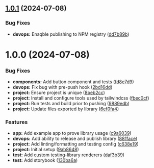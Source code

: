 ## [1.0.1](https://github.com/marksmall/tailwind-component-library/compare/v1.0.0...v1.0.1) (2024-07-08)


### Bug Fixes

* **devops:** Enaqble publishing to NPM registry ([dd7b89b](https://github.com/marksmall/tailwind-component-library/commit/dd7b89bf1c00307bf3145fa240f6cbe914ad3b24))

# 1.0.0 (2024-07-08)


### Bug Fixes

* **components:** Add button component and tests ([fd8e7d9](https://github.com/marksmall/tailwind-component-library/commit/fd8e7d934cdb7d90c4b92d776c558e226d14aea3))
* **devops:** Fix bug with pre-push hook ([2bd16dd](https://github.com/marksmall/tailwind-component-library/commit/2bd16dd08dd49fbd209f3e2044fa978cada853ad))
* **project:** Ensure project is unique ([8beb2cc](https://github.com/marksmall/tailwind-component-library/commit/8beb2cce131bc8061e0aaa7e3dc48e2ebbd210e2))
* **project:** Install and configure tools used by tailwindcss ([fbec0cf](https://github.com/marksmall/tailwind-component-library/commit/fbec0cf60f1c914f3eb85aa0355c412a4bab2a7a))
* **project:** Run tests and build prior to pushing ([9889edb](https://github.com/marksmall/tailwind-component-library/commit/9889edb5349bfb68a6c04bd0d98941e0327f396b))
* **project:** Update files exported by library ([6ef0fa4](https://github.com/marksmall/tailwind-component-library/commit/6ef0fa4e8d25cd61e6b89dc98b3289047382bce1))


### Features

* **app:** Add example app to prove library usage ([c9a6039](https://github.com/marksmall/tailwind-component-library/commit/c9a60392d02d9fda67bb9b3fc050a40c5ac82803))
* **devops:** Add ability to release and publish library ([881face](https://github.com/marksmall/tailwind-component-library/commit/881facefe779c98674257cc08096fe61e0c118a3))
* **project:** Add linting/formatting and testing config ([c638e19](https://github.com/marksmall/tailwind-component-library/commit/c638e19d596e07568ce3eb719cdc8ddf582001f3))
* **project:** Initial setup ([9ab8648](https://github.com/marksmall/tailwind-component-library/commit/9ab86488080a1178f447bb9b6b70aff9286c2e00))
* **test:** Add custom testing-library renderers ([daf3b39](https://github.com/marksmall/tailwind-component-library/commit/daf3b39fd248e86ded21350328275c86dc0a7e4f))
* **test:** Add storybook ([130ba6a](https://github.com/marksmall/tailwind-component-library/commit/130ba6ad9c28ff702119644bebaf4b6a8dbbba84))
